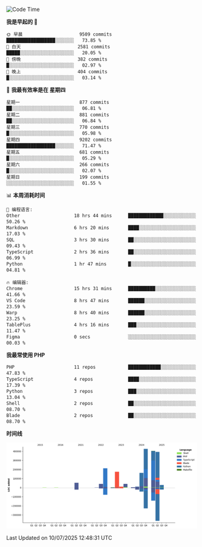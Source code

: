 <!--START_SECTION:waka-->
![Code Time](http://img.shields.io/badge/Code%20Time-3%2C808%20hrs%2022%20mins-blue)

**我是早起的 🐤** 

```text
🌞 早晨                     9509 commits        ██████████████████░░░░░░░   73.85 % 
🌆 白天                     2581 commits        █████░░░░░░░░░░░░░░░░░░░░   20.05 % 
🌃 傍晚                     382 commits         █░░░░░░░░░░░░░░░░░░░░░░░░   02.97 % 
🌙 晚上                     404 commits         █░░░░░░░░░░░░░░░░░░░░░░░░   03.14 % 
```
📅 **我最有效率是在 星期四** 

```text
星期一                      877 commits         ██░░░░░░░░░░░░░░░░░░░░░░░   06.81 % 
星期二                      881 commits         ██░░░░░░░░░░░░░░░░░░░░░░░   06.84 % 
星期三                      770 commits         █░░░░░░░░░░░░░░░░░░░░░░░░   05.98 % 
星期四                      9202 commits        ██████████████████░░░░░░░   71.47 % 
星期五                      681 commits         █░░░░░░░░░░░░░░░░░░░░░░░░   05.29 % 
星期六                      266 commits         █░░░░░░░░░░░░░░░░░░░░░░░░   02.07 % 
星期日                      199 commits         ░░░░░░░░░░░░░░░░░░░░░░░░░   01.55 % 
```


📊 **本周消耗时间** 

```text
💬 编程语言: 
Other                    18 hrs 44 mins      █████████████░░░░░░░░░░░░   50.26 % 
Markdown                 6 hrs 20 mins       ████░░░░░░░░░░░░░░░░░░░░░   17.03 % 
SQL                      3 hrs 30 mins       ██░░░░░░░░░░░░░░░░░░░░░░░   09.43 % 
TypeScript               2 hrs 36 mins       ██░░░░░░░░░░░░░░░░░░░░░░░   06.99 % 
Python                   1 hr 47 mins        █░░░░░░░░░░░░░░░░░░░░░░░░   04.81 % 

🔥 编辑器: 
Chrome                   15 hrs 31 mins      ██████████░░░░░░░░░░░░░░░   41.66 % 
VS Code                  8 hrs 47 mins       ██████░░░░░░░░░░░░░░░░░░░   23.59 % 
Warp                     8 hrs 40 mins       ██████░░░░░░░░░░░░░░░░░░░   23.25 % 
TablePlus                4 hrs 16 mins       ███░░░░░░░░░░░░░░░░░░░░░░   11.47 % 
Figma                    0 secs              ░░░░░░░░░░░░░░░░░░░░░░░░░   00.03 % 
```

**我最常使用 PHP** 

```text
PHP                      11 repos            ████████████░░░░░░░░░░░░░   47.83 % 
TypeScript               4 repos             ████░░░░░░░░░░░░░░░░░░░░░   17.39 % 
Python                   3 repos             ███░░░░░░░░░░░░░░░░░░░░░░   13.04 % 
Shell                    2 repos             ██░░░░░░░░░░░░░░░░░░░░░░░   08.70 % 
Blade                    2 repos             ██░░░░░░░░░░░░░░░░░░░░░░░   08.70 % 
```



**时间线**

![Lines of Code chart](https://raw.githubusercontent.com/abrahamgreyson/abrahamgreyson/main/assets/bar_graph.png)


 Last Updated on 10/07/2025 12:48:31 UTC
<!--END_SECTION:waka-->
